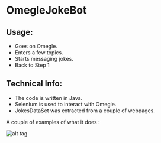 OmegleJokeBot
=============

Usage:
------
* Goes on Omegle.
* Enters a few topics.
* Starts messaging jokes.
* Back to Step 1

Technical Info:
---------------
* The code is written in Java.
* Selenium is used to interact with Omegle.
* JokesDataSet was extracted from a couple of webpages.

A couple of examples of what it does :

![alt tag](https://pbs.twimg.com/media/BwLO8XBIUAAhUCd.jpg)
